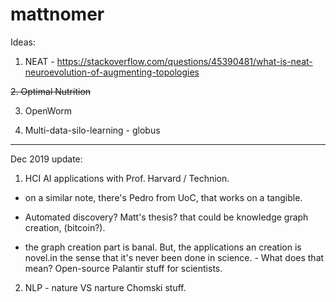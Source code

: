 # mattnomer

Ideas:
1. NEAT - https://stackoverflow.com/questions/45390481/what-is-neat-neuroevolution-of-augmenting-topologies


<strike>2. Optimal Nutrition</strike>


3. OpenWorm


4. Multi-data-silo-learning - globus 

---------------------------------------------------------------------------------------------------------


Dec 2019 update:

1. HCI AI applications with Prof. Harvard / Technion.
 - on a similar note, there's Pedro from UoC, that works on a tangible.
 - Automated discovery? Matt's thesis?  that could be knowledge graph creation, (bitcoin?).
 
 - the graph creation part is banal. But, the applications an creation is novel.in the sense that it's never been done in science. - What does that mean? Open-source Palantir stuff for scientists. 
 
 
2. NLP - nature VS narture Chomski stuff.
